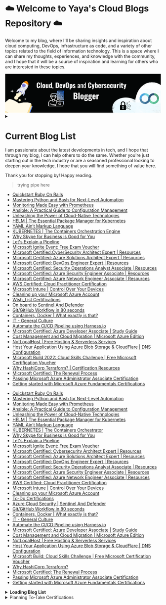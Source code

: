 
# ☁️ Welcome to Yaya's Cloud Blogs Repository ☁️

Welcome to my blog, where I'll be sharing insights and inspiration about cloud computing, DevOps, infrastructure as code, and a variety of other topics related to the field of information technology. This is a space where I can share my thoughts, experiences, and knowledge with the community, and I hope that it will be a source of inspiration and learning for others who are interested in these topics.



<img class="img" src="Banner.png" alt="Hey">

<details> <summary> </summary>

The cloud has been a pivotal part of my journey as a technologist. As someone who works in the field of DevOps, I have seen firsthand how the cloud can transform the way organizations operate and deliver value to their customers. 
<br> <br>

In my current role, I am focused on improving my skills in multi-cloud environments, including Azure, Google Cloud Platform, and Amazon Web Services. I believe that having a strong foundation in multiple cloud platforms allows me to better serve the needs of my clients and add value to their businesses. 

Adding on that, working with the cloud has opened up many opportunities for me and has helped me to grow as a professional. I am excited to continue learning and exploring all that the cloud has to offer and more importantly, **giving back to the community**. <br>
 

 </details>
 

# Current Blog List
I am passionate about the latest developments in tech, and I hope that through my blog, I can help others to do the same. Whether you're just starting out in the tech industry or are a seasoned professional looking to deepen your knowledge, I hope that you will find something of value here. 

Thank you for stopping by! Happy reading.


> trying pipe here

<!-- HASHNODE_BLOG:START -->
- [Quickstart Ruby On Rails](https://blog.yahya-abulhaj.dev//quickstart-ruby-on-rails)
- [Mastering Python and Bash for Next-Level Automation](https://blog.yahya-abulhaj.dev//mastering-python-and-bash-for-next-level-automation)
- [Monitoring Made Easy with Prometheus](https://blog.yahya-abulhaj.dev//monitoring-made-easy-with-prometheus)
- [Ansible: A Practical Guide to Configuration Management](https://blog.yahya-abulhaj.dev//ansible-a-practical-guide-to-configuration-management)
- [Unleashing the Power of Cloud-Native Technologies](https://blog.yahya-abulhaj.dev//unleashing-the-power-of-cloud-native-technologies)
- [HELM |  The Essential Package Manager for Kubernetes](https://blog.yahya-abulhaj.dev//helm-the-essential-package-manager-for-kubernetes)
- [YAML Ain’t Markup Language](https://blog.yahya-abulhaj.dev//yaml-aint-markup-language)
- [KUBERNETES | The Containers Orchestration Engine](https://blog.yahya-abulhaj.dev//kubernetes-the-containers-orchestration-engine)
- [Why Skype for Business is Good for You](https://blog.yahya-abulhaj.dev//why-skype-for-business-is-good-for-you)
- [Let's Explain a Pipeline](https://blog.yahya-abulhaj.dev//lets-explain-a-pipeline)
- [Microsoft Ignite Event: Free Exam Voucher](https://blog.yahya-abulhaj.dev//microsoft-ignite-event-free-exam-voucher)
- [Microsoft Certified:CyberSecurity Architect Expert | Resources](https://blog.yahya-abulhaj.dev//microsoft-certifiedcybersecurity-architect-expert-resources)
- [Microsoft Certified: Azure Solutions Architect Expert | Resources](https://blog.yahya-abulhaj.dev//microsoft-certified-azure-solutions-architect-expert-resources)
- [Microsoft Certified: DevOps Engineer Expert | Resources](https://blog.yahya-abulhaj.dev//microsoft-certified-devops-engineer-expert-resources)
- [Microsoft Certified: Security Operations Analyst Associate | Resources](https://blog.yahya-abulhaj.dev//microsoft-certified-security-operations-analyst-associate-resources)
- [Microsoft Certified: Azure Security Engineer Associate | Resources](https://blog.yahya-abulhaj.dev//microsoft-certified-azure-security-engineer-associate-resources)
- [Microsoft Certified: Azure Network Engineer Associate | Resources](https://blog.yahya-abulhaj.dev//microsoft-certified-azure-network-engineer-associate-resources)
- [AWS Certified: Cloud Practitioner Certification](https://blog.yahya-abulhaj.dev//aws-certified-cloud-practitioner-certification)
- [Microsoft Intune | Control Over Your Devices](https://blog.yahya-abulhaj.dev//microsoft-intune-control-over-your-devices)
- [Cleaning up your Microsoft Azure Account](https://blog.yahya-abulhaj.dev//cleaning-up-your-microsoft-azure-account)
- [Wish_List Certifications](https://blog.yahya-abulhaj.dev//wishlist-certifications)
- [On board to Sentinel And Defender](https://blog.yahya-abulhaj.dev//on-board-to-sentinel-and-defender)
- [Git/GitHub Workflow in 80 seconds](https://blog.yahya-abulhaj.dev//gitgithub-workflow-in-80-seconds)
- [Containers, Docker | What exactly is that?](https://blog.yahya-abulhaj.dev//containers-docker-or-what-exactly-is-that)
- [IT - General Culture](https://blog.yahya-abulhaj.dev//it-general-culture)
- [Automate the CI/CD Pipeline using Harness.io](https://blog.yahya-abulhaj.dev//automate-the-cicd-pipeline-using-harnessio)
- [Microsoft Certified: Azure Developer Associate | Study Guide](https://blog.yahya-abulhaj.dev//microsoft-certified-azure-developer-associate-or-study-guide)
- [Cost Management and Cloud Migration | Microsoft Azure Edition](https://blog.yahya-abulhaj.dev//cost-management-and-cloud-migration-or-microsoft-azure-edition)
- [NotLocalHost  | Free Hosting & Serverless  Services](https://blog.yahya-abulhaj.dev//notlocalhost-or-free-hosting-and-serverless-services)
- [Host Your Application Using Azure Blob Storage & CloudFlare | DNS Configuration](https://blog.yahya-abulhaj.dev//host-your-application-using-azure-blob-storage-and-cloudflare-or-dns-configuration)
- [Microsoft Build 2022: Cloud Skills Challenge  | Free Microsoft Certification Voucher](https://blog.yahya-abulhaj.dev//microsoft-build-2022-cloud-skills-challenge-free-microsoft-certification-voucher)
- [Why HashiCorp Terraform? | Certification Resources](https://blog.yahya-abulhaj.dev//why-hashicorp-terraform-certification-resources)
- [Microsoft Certified: The Renewal Process](https://blog.yahya-abulhaj.dev//microsoft-certified-the-renewal-process)
- [Passing Microsoft Azure Administrator Associate Certification](https://blog.yahya-abulhaj.dev//passing-microsoft-azure-administrator-associate-certification)
- [Getting started with Microsoft Azure Fundamentals Certifications](https://blog.yahya-abulhaj.dev//getting-started-with-microsoft-azure-fundamentals-certifications)
<!-- HASHNODE_BLOG:END -->


- [Quickstart Ruby On Rails](clcknrfws000508iga8bqbjpr.md)
- [Mastering Python and Bash for Next-Level Automation](clc0i6hnw000h08l1auogdwm3.md)
- [Monitoring Made Easy with Prometheus](clbyvixfr000208mkepithjx9.md)
- [Ansible: A Practical Guide to Configuration Management](clbxjpzfp001808l5e2cw7e7t.md)
- [Unleashing the Power of Cloud-Native Technologies](clbw0kgpt000b08ml22bre2ce.md )
- [HELM | The Essential Package Manager for Kubernetes](clburohgg000008l450s2bdkm.md)  
- [YAML Ain’t Markup Language](clbt8kr19000408l5d0738len.md)
- [KUBERNETES | The Containers Orchestrator](clbs1e9dm000208l8cxnf6khm.md)
- [ Why Skype for Business is Good for You](clbpl1cvf000308mfdt2h3df6.md)
- [Let's Explain a Pipeline](clbj7tjms000a08kvdp46et6c.md)
- [Microsoft Ignite Event: Free Exam Voucher](cl7w1bl6q0855w8nv1chlawa6.md)
- [Microsoft Certified: Cybersecurity Architect Expert | Resources](cl7ade2ca01kb9ynvfc4n9me9.md)
- [Microsoft Certified: Azure Solutions Architect Expert | Resources](cl7adbd5q01kmaznv9zzt7u1v.md)
- [Microsoft Certified: DevOps Engineer Expert | Resources](cl7adaddp01jo9ynv4dhebuhy.md)
- [Microsoft Certified: Security Operations Analyst Associate | Resources](cl77oke4h00un0jnv0oix9g19.md)
- [Microsoft Certified: Azure Security Engineer Associate | Resources](cl76khwu800lfbmnvh3edho0z.md)
- [Microsoft Certified: Azure Network Engineer Associate | Resources](cl76acexn02mo32nvfwix8fuh.md)
- [AWS Certified: Cloud Practitioner Certification](cl711zrns03u1d3nv4ped5tt3.md)
- [Microsoft Intune | Control Over Your Devices](cl6z1spwg006ebinvalgaf0n8.md)
- [Cleaning up your Microsoft Azure Account](cl6qlb6t005xmgenv7say1gvg.md)
- [To-Do Certifications](cl6hrtp700640wtnv79x09z8r.md)
- [Azure Cloud Security | Sentinel And Defender](cl6capiny00cmfvnv9wwv9q1y.md)
- [Git/GitHub Workflow in 80 seconds](cl66cnu2l003izqnv9rkl2y0w.md)
- [Containers, Docker | What exactly is that?](cl4on89ke02mzhbnvgei02p10.md)
- [IT - General Culture](cl4jtecwk009feznv65aofji7.md)
- [Automate the CI/CD Pipeline using Harness.io](cl4ep2z6802gozunvdd0ugc5s.md)
- [Microsoft Certified: Azure Developer Associate | Study Guide](cl4c2j31m03r1jpnv9ulhf87o.md)
- [Cost Management and Cloud Migration | Microsoft Azure Edition](cl44pf7x601gmjenv6ilp5xqc.md) 
- [NotLocalHost | Free Hosting & Serverless Services](cl408jvzm00gjl6nvdn6bekyl.md) 
- [Host Your Application Using Azure Blob Storage & CloudFlare | DNS Configuration](cl3t6dogo0046fcnvhnvo4iwd.md)
- [Microsoft Build: Cloud Skills Challenge | Free Microsoft Certification Voucher](cl3lnuupa01583znvcyol8uwg.md)
- [Why HashiCorp Terraform?](cl3fyhu4f00nntknvduni2ad8.md)
- [Microsoft Certified: The Renewal Process](cl2177dai06yby6nv4tqidba2.md)
- [Passing Microsoft Azure Administrator Associate Certification](cl0pg4r2200c1yunv054wgaec.md)
- [Getting started with Microsoft Azure Fundamentals Certifications](ckzspxdnq03e32ps1fsf087ls.md)

<details>  <summary><b> Loading Blog List </b></summary>
<br>
I'm constantly getting ideas, so I try to write down what I'd like time with and what I believe will be beneficial to the community.

My interests revolve around devops, development, security, and innovation.

<details>  <summary>DevOps</summary>

- [ ] [GitLab CI Full Demo]()
- [ ] [Jenkins For DevOps CI/CD - Build Automation]()
- [ ] [Artifact Repo Manager, Nexus]()
- [ ] [Agile & the philosophy behind it?]() 
- [ ] [Critical OS Concepts for DevOps]() 
- [ ] [Deep Dive to Server management and web servers such Nginx etc]()
- [ ] [Monitoring for DevOps, Infra & apps, logs management]()
- [ ] [Network & Security For DevOps]()

</details>

<details>  <summary> Dev </summary>

- [ ] [Packet Managers, Node, NPM, YARN]() 
- [ ] [Go For DevOps - FULL]() 
- [ ] [APIs]() 
- [ ] [Databases, SQL, NOSQL & Scalling]()
- [ ] [Caching]()
- [ ] [Integration/Unit/Functional Testing, get the use of selenium]()
- [ ] [Cloud Design Patterns deeper includin k8s]()

</details>

<details>  <summary> Certification Study Guides </summary>

- [x] [AWS Certified Developer Associate | Resources]()

</details> 
</details>

<details>  <summary> Planning To-Take Certifications </summary>
<br>
 
This section is purely for entertainment purposes; at the moment, what I am most concerned with is giving back. Certs are therefore for some mini-challenges and to make the most of the available time. Best regards,
- GCP ACE
- AWS SAA-C03
- SC-100
> [Feature Request?](https://feedback.hashnode.com/p/the-total-number-of-blog-views-on-your-hashnode-profile) **If you saw it, please upvote!**

Please read [about this repository](about.md) for more information.

</details>
